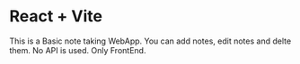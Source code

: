 # React + Vite

This is a Basic note taking WebApp.
You can add notes, edit notes and delte them. No API is used. Only FrontEnd.